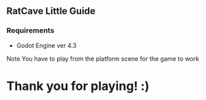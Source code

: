 ## RatCave Little Guide
### Requirements
- Godot Engine ver 4.3

Note
You have to play from the platform scene for the game to work

# Thank you for playing! :)
